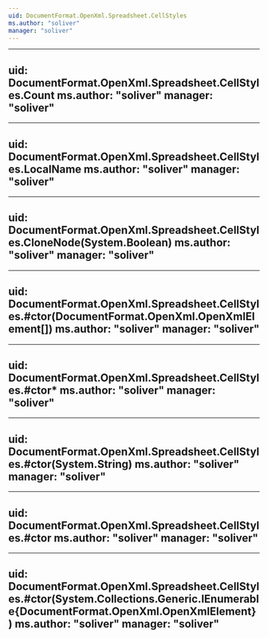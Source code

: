 ```yaml
---
uid: DocumentFormat.OpenXml.Spreadsheet.CellStyles
ms.author: "soliver"
manager: "soliver"
---
```


---
uid: DocumentFormat.OpenXml.Spreadsheet.CellStyles.Count
ms.author: "soliver"
manager: "soliver"
---

---
uid: DocumentFormat.OpenXml.Spreadsheet.CellStyles.LocalName
ms.author: "soliver"
manager: "soliver"
---

---
uid: DocumentFormat.OpenXml.Spreadsheet.CellStyles.CloneNode(System.Boolean)
ms.author: "soliver"
manager: "soliver"
---

---
uid: DocumentFormat.OpenXml.Spreadsheet.CellStyles.#ctor(DocumentFormat.OpenXml.OpenXmlElement[])
ms.author: "soliver"
manager: "soliver"
---

---
uid: DocumentFormat.OpenXml.Spreadsheet.CellStyles.#ctor*
ms.author: "soliver"
manager: "soliver"
---

---
uid: DocumentFormat.OpenXml.Spreadsheet.CellStyles.#ctor(System.String)
ms.author: "soliver"
manager: "soliver"
---

---
uid: DocumentFormat.OpenXml.Spreadsheet.CellStyles.#ctor
ms.author: "soliver"
manager: "soliver"
---

---
uid: DocumentFormat.OpenXml.Spreadsheet.CellStyles.#ctor(System.Collections.Generic.IEnumerable{DocumentFormat.OpenXml.OpenXmlElement})
ms.author: "soliver"
manager: "soliver"
---
